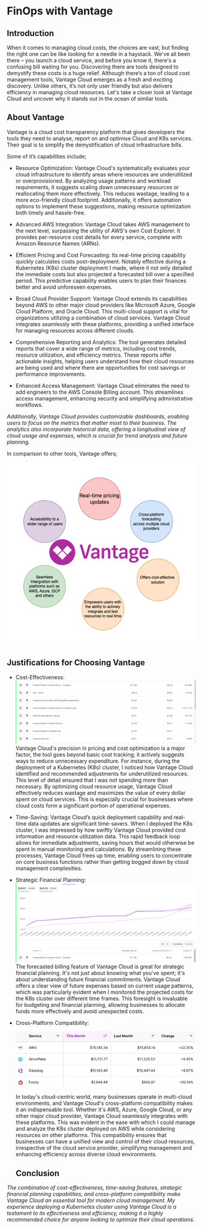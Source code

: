 # FinOps with Vantage

## Introduction

When it comes to managing cloud costs, the choices are vast, but finding the right one can be like looking for a needle in a haystack. We've all been there – you launch a cloud service, and before you know it, there's a confusing bill waiting for you. Discovering there are tools designed to demystify these costs is a huge relief. 
Although there’s a ton of cloud cost management tools, Vantage Cloud emerges as a fresh and exciting discovery. Unlike others, it’s not only user friendly but also delivers efficiency in managing cloud resources. Let's take a closer look at Vantage Cloud and uncover why it stands out in the ocean of similar tools.

## About Vantage
Vantage is a cloud cost transparency platform that gives developers the tools they need to analyse, report on and optimise Cloud and K8s services. Their goal is to simplify the demystification of cloud infrastructure bills.

Some of it’s capabilities include;

- Resource Optimization: Vantage Cloud's systematically evaluates your cloud infrastructure to identify areas where resources are underutilized or overprovisioned. By analyzing usage patterns and workload requirements, it suggests scaling down unnecessary resources or reallocating them more effectively. This reduces wastage, leading to a more eco-friendly cloud footprint. Additionally, it offers automation options to implement these suggestions, making resource optimization both timely and hassle-free.

- Advanced AWS Integration: Vantage Cloud takes AWS management to the next level, surpassing the utility of AWS's own Cost Explorer. It provides per-resource cost details for every service, complete with Amazon Resource Names (ARNs). 

- Efficient Pricing and Cost Forecasting: Its real-time pricing capability quickly calculates costs post-deployment. Notably effective during a Kubernetes (K8s) cluster deployment I made, where it not only detailed the immediate costs but also projected a forecasted bill over a specified period. This predictive capability enables users to plan their finances better and avoid unforeseen expenses.

- Broad Cloud Provider Support: Vantage Cloud extends its capabilities beyond AWS to other major cloud providers like Microsoft Azure, Google Cloud Platform, and Oracle Cloud. This multi-cloud support is vital for organizations utilizing a combination of cloud services. Vantage Cloud integrates seamlessly with these platforms, providing a unified interface for managing resources across different clouds. 

- Comprehensive Reporting and Analytics: The tool generates detailed reports that cover a wide range of metrics, including cost trends, resource utilization, and efficiency metrics. These reports offer actionable insights, helping users understand how their cloud resources are being used and where there are opportunities for cost savings or performance improvements. 

- Enhanced Access Management: Vantage Cloud eliminates the need to add engineers to the AWS Console Billing account. This streamlines access management, enhancing security and simplifying administrative workflows.

<i> Additionally, Vantage Cloud provides customizable dashboards, enabling users to focus on the metrics that matter most to their business. The analytics also incorporate historical data, offering a longitudinal view of cloud usage and expenses, which is crucial for trend analysis and future planning.</i>


In comparison to other tools, Vantage offers;

![Comparison with other tools](/img/image-3.png)


## Justifications for Choosing Vantage 

-  Cost-Effectiveness: 
![A list of resources used and individual cost on Vantage UI](/img/image-2.png)
   Vantage Cloud's precision in pricing and cost optimization is a major factor, the tool goes beyond basic cost tracking; it actively suggests ways to reduce unnecessary expenditure. For instance, during the deployment of a Kubernetes (K8s) cluster, I noticed how Vantage Cloud identified and recommended adjustments for underutilized resources. This level of detail ensured that I was not spending more than necessary. By optimizing cloud resource usage, Vantage Cloud effectively reduces wastage and maximizes the value of every dollar spent on cloud services. This is especially crucial for businesses where cloud costs form a significant portion of operational expenses.

- Time-Saving: 
   Vantage Cloud’s quick deployment capability and real-time data updates are significant time-savers. When I deployed the K8s cluster, I was impressed by how swiftly Vantage Cloud provided cost information and resource utilization data. This rapid feedback loop allows for immediate adjustments, saving hours that would otherwise be spent in manual monitoring and calculations. By streamlining these processes, Vantage Cloud frees up time, enabling users to concentrate on core business functions rather than getting bogged down by cloud management complexities.

 - Strategic Financial Planning: 
![A graph showing the forecasted bill from the day the cluster was deployed to the end if the month](/img/image-1.png)
   The forecasted billing feature of Vantage Cloud is great for strategic financial planning. It's not just about knowing what you've spent; it's about understanding future financial commitments. Vantage Cloud offers a clear view of future expenses based on current usage patterns, which was particularly evident when I monitored the projected costs for the K8s cluster over different time frames. This foresight is invaluable for budgeting and financial planning, allowing businesses to allocate funds more effectively and avoid unexpected costs.

- Cross-Platform Compatibility: 

    ![Alt text](img/image-4.png)

    In today's cloud-centric world, many businesses operate in multi-cloud environments, and Vantage Cloud's cross-platform compatibility makes it an indispensable tool. Whether it's AWS, Azure, Google Cloud, or any other major cloud provider, Vantage Cloud seamlessly integrates with these platforms. This was evident in the ease with which I could manage and analyze the K8s cluster deployed on AWS while considering resources on other platforms. This compatibility ensures that businesses can have a unified view and control of their cloud resources, irrespective of the cloud service provider, simplifying management and enhancing efficiency across diverse cloud environments.



   ## Conclusion 
<i>The combination of cost-effectiveness, time-saving features, strategic financial planning capabilities, and cross-platform compatibility make Vantage Cloud an essential tool for modern cloud management. My experience deploying a Kubernetes cluster using Vantage Cloud is a testament to its effectiveness and efficiency, making it a highly recommended choice for anyone looking to optimize their cloud operations.</i>